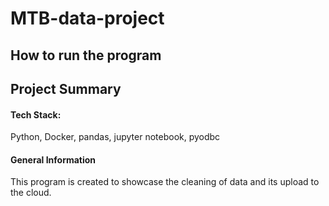 # MTB-data-project

## How to run the program


## Project Summary

  #### Tech Stack:
  Python, Docker, pandas, jupyter notebook, pyodbc

  #### General Information
  This program is created to showcase the cleaning of data and its upload to the cloud.
